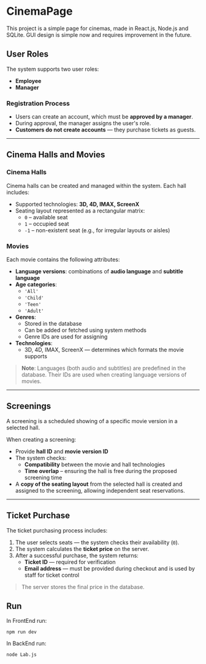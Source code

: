 # CinemaPage
This project is a simple page for cinemas, made in React.js, Node.js and SQLite. GUI design is simple now and requires improvement in the future.

## User Roles

The system supports two user roles:
- **Employee**
- **Manager**

### Registration Process
- Users can create an account, which must be **approved by a manager**.
- During approval, the manager assigns the user's role.
- **Customers do not create accounts** — they purchase tickets as guests.

---

## Cinema Halls and Movies

### Cinema Halls
Cinema halls can be created and managed within the system. Each hall includes:
- Supported technologies: **3D, 4D, IMAX, ScreenX**
- Seating layout represented as a rectangular matrix:
  - `0` – available seat  
  - `1` – occupied seat  
  - `-1` – non-existent seat (e.g., for irregular layouts or aisles)

### Movies
Each movie contains the following attributes:
- **Language versions**: combinations of **audio language** and **subtitle language**
- **Age categories**:
  - `'All'`
  - `'Child'`
  - `'Teen'`
  - `'Adult'`
- **Genres**:
  - Stored in the database
  - Can be added or fetched using system methods
  - Genre IDs are used for assigning
- **Technologies**:
  - 3D, 4D, IMAX, ScreenX — determines which formats the movie supports

> **Note**: Languages (both audio and subtitles) are predefined in the database. Their IDs are used when creating language versions of movies.

---

## Screenings

A screening is a scheduled showing of a specific movie version in a selected hall.

When creating a screening:
- Provide **hall ID** and **movie version ID**
- The system checks:
  - **Compatibility** between the movie and hall technologies
  - **Time overlap** – ensuring the hall is free during the proposed screening time
- A **copy of the seating layout** from the selected hall is created and assigned to the screening, allowing independent seat reservations.

---

## Ticket Purchase

The ticket purchasing process includes:

1. The user selects seats — the system checks their availability (`0`).
2. The system calculates the **ticket price** on the server.
3. After a successful purchase, the system returns:
   - **Ticket ID** — required for verification
   - **Email address** — must be provided during checkout and is used by staff for ticket control

> The server stores the final price in the database.

## Run
In FrontEnd run:

    npm run dev
In BackEnd run:

    node Lab.js